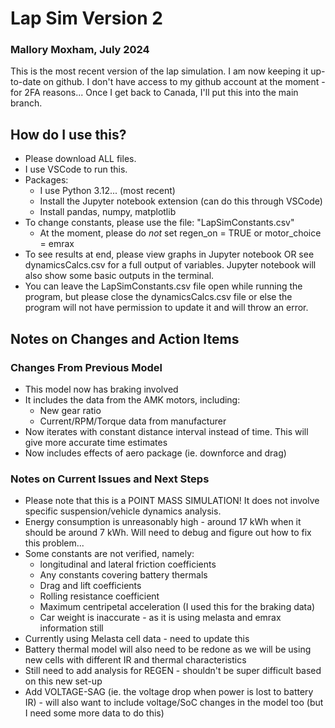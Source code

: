 # Lap Sim Version 2
### Mallory Moxham, July 2024

This is the most recent version of the lap simulation. I am now keeping it up-to-date on github. I don't have access to my github account at the moment - for 2FA reasons... Once I get back to Canada, I'll put this into the main branch.

## How do I use this?
* Please download ALL files.
* I use VSCode to run this.
* Packages:
    * I use Python 3.12... (most recent)
    * Install the Jupyter notebook extension (can do this through VSCode)
    * Install pandas, numpy, matplotlib
* To change constants, please use the file: "LapSimConstants.csv"
    * At the moment, please do *not* set regen_on = TRUE or motor_choice = emrax
* To see results at end, please view graphs in Jupyter notebook OR see dynamicsCalcs.csv for a full output of variables. Jupyter notebook will also show some basic outputs in the terminal.
* You can leave the LapSimConstants.csv file open while running the program, but please close the dynamicsCalcs.csv file or else the program will not have permission to update it and will throw an error.

## Notes on Changes and Action Items
### Changes From Previous Model
* This model now has braking involved
* It includes the data from the AMK motors, including:
    * New gear ratio
    * Current/RPM/Torque data from manufacturer
* Now iterates with constant distance interval instead of time. This will give more accurate time estimates
* Now includes effects of aero package (ie. downforce and drag)

### Notes on Current Issues and Next Steps
* Please note that this is a POINT MASS SIMULATION! It does not involve specific suspension/vehicle dynamics analysis.
* Energy consumption is unreasonably high - around 17 kWh when it should be around 7 kWh. Will need to debug and figure out how to fix this problem...
* Some constants are not verified, namely:
    * longitudinal and lateral friction coefficients
    * Any constants covering battery thermals
    * Drag and lift coefficients
    * Rolling resistance coefficient
    * Maximum centripetal acceleration (I used this for the braking data)
    * Car weight is inaccurate - as it is using melasta and emrax information still
* Currently using Melasta cell data - need to update this
* Battery thermal model will also need to be redone as we will be using new cells with different IR and thermal characteristics
* Still need to add analysis for REGEN - shouldn't be super difficult based on this new set-up
* Add VOLTAGE-SAG (ie. the voltage drop when power is lost to battery IR) - will also want to include voltage/SoC changes in the model too (but I need some more data to do this)